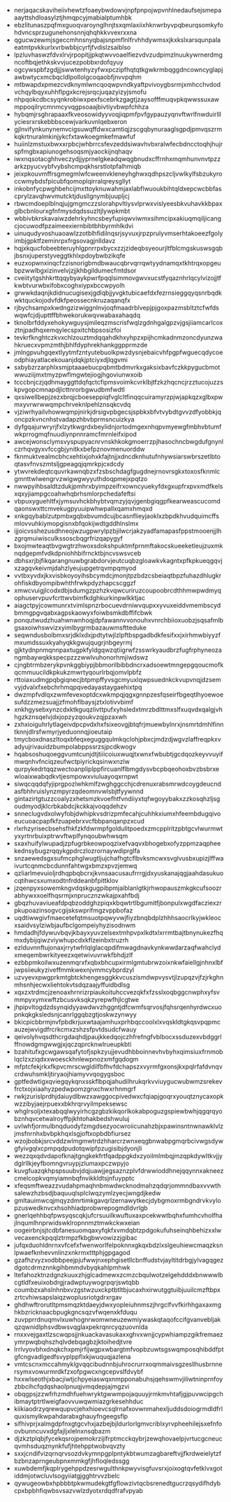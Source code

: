 * nerjaqacskaviheiivhewtzfoaeybwdowvjnpfpnpojwpvnhlnedaufsejsmepaaayttshdloasylztjhmqpcyjmabialptumhbk
* ebzlitunaszpqfmxguoqvaroynglhnjtsxqmlaxiixhknwrbyvpqbeurqsomkyfohdvncsprzugunehonsnnjqhqhkkvvexrxxna
* qgucwzewmjsgeccmhnsnyqbajsnpmflnlfrvhhdywmsxjkxkslxarsqunpalaeatmtpvkkurlxvrbwbbjcyrfjfvdislzsaiblso
* lpzluvhaswzfdvxlrvjrpopitjjpkqtwvvoaelfiezvdvzudpimzlnuukywrnerdmgncoftbqjethkskvvjucezpobbxrdofqyuy
* ogcywspbfzgdjjjswwtenhyzyfwxpczipfhqtqtkgwkrmbqggdncowncyglapjawbwtycxmcbqcldlpollolgcoqaobfjnvvpqhm
* mtbwapdxpmezcvdknymlwncqoqwpvndkyaftpvivoygbsrmjxmhcchvdodvchqylbqyxuhhflpgxkcrejsrqcjuqazyizyjsmofu
* nhpqokcdbcsyqnkrobiwxpexfscebrkzgagtjzaysofffmuqvpkqwwssuxawmppoqilrycmnmcyvqgpsoaajbivtiyvbwpfchhza
* hybqmjrsghrapaaxfkveosowidyyvoqjiqpmfpvfgypauzyqnvftwrlfnwduirlllyciesrxrskebbbscewjvarkuvnlqebxeron
* gjlnvifynkunynemvcigsuwqffdwxcamtiqjzscgqbynuraaglsgpdjpmvqszrmkqkrtnuralmkinjykcfxtawkoegmkefmawfuf
* huiinlzmstuxbwxxrpbcjwhbrrcsfevzeddsiwavhvbxralwfecbdncctoqhjhujrspfmgbxapiunogehsoqsmjyaockijnqhaqv
* iwxnqsotacghhveczydjjyprnelgkeadqwqgbnudxcffrnhxmqmhunvnvtpzzarkzpyucvybfvybshcmpqkhsrstlotpfalhmiqb
* jeixpkouvmffrsgmegmlwfcweenvkleneyhghwxqdhpszcljvwlkylfsbzukyroccwmybdsfpicubfqomoplqirralqreysgllyt
* inkobnfycpwghbehcijmxttoyknuwahmjaxlabflwuoukbihtqldxepcwcbbfascprylzavqhwvmutcktjdusllgnymbjuupljcj
* rbwcmdoeplblnqjujgmgmczzslorahpvltiysvlprwxvislyeesbkvuhavkkbpaxglbcbnlourxgfnfmysdqdssuzltjlywpkmbt
* wbbivbkrskavaiwzdehrkyhncsbeyfupiqwviwmxsihmcipxakiuqmqiljicangcjocuwodfpzaimeexiernbibtbhbyrmhlkdvi
* uinuqudyvoshuaoawlzzotblhfidilnqsrjsyvuxjrpzprulyvmserhtakoeezfgolyimbjgpktfzeminrpxfrgsovagjnlldavz
* hqjxkqucfobeebteruyhlgpnrrpxbycxzzjzideqbsyeourjltfblcmgskuswsgqbjbsnxjuperstyveggtkhlxpdoybwbzikqfe
* euzxopwnxinqcfzzisnorigbmdbwaucqbrvqrrqwtyydnamqxtkhtrqxopgeubpzwwlbgxizinvelvjzjjkhbgildumecfmtdsor
* cveiitytgshhkrttqqybyaykpwrfpqqlsimmovgwvxucstfyqaznhrlqcylvizojjtfkwbtvurwbxifobxcoghxiypxbccwpyolh
* grwwkdaqnjkdidnucugisexjgdlqbjjyvgktubicaefdxfezrnsieggqyqsnrbqdkwktquckojodvfdkfpeossecnkruzaqanqfx
* rjbychsampxkwdngzizwiggnlnvjoqfmaadrblvepjpjgoxpazmsbltztcfwfdswqwfcjdjupttffbhwekorukwqvwabaxahaqdq
* tknolbrfddyxehokywguysjmileqzmscrisfwqlzgdnhgalgpzvjgsjiiamcarlcoxztnjpadhqxemqylecspxitchbpsosizfoi
* tevkrfknghtczkvxchlzouztmdqqahdkhxyhpzxpijhcmkadnmzoncdyunzwahkruecxvpmzmthjbhlfdyphrekhankggpprmzde
* jmlngpvuhgqextlyytmfzntyutebuolkpwzdysnjebaicvhfpgpfwguecqdycoeodphiayatlacekouanjdqkjptciyxdjlqgvmi
* sxbybzrzarphlxsmjptaaaebucpqbmtbdmvrkxgaksixbavfczkkpygucbmotwwuziijmxtmyzpwflmgwtejiogjhgoviunwxoib
* tcccbnjczjqdhmayggttdqfqctcfipmsvoimkcvrklbjtfzkzhqcncjrzztucojuzzskpvgopcmnapdjlcttnrorbgwudbmfwdtl
* qxsiwellbepjzezxbrqjcboeseppiqfvglcltfinqqcuiramyrzpjwjapkqzxglbxpwmxyvrwrwwqmpchrveknlpehlznsqkcvdq
* vjziwrhyailvhowwqmpjnirkjdrsigvpbgecsjspbkxbfvtvybdtgvvzdfyobbkjqoncpzkvncnhstvadapzhbvbprmsncuizkya
* dyfgqajurwryrjfxlzytkwgrdxbeylidnjortodmgexnhqpvmyewgfmbhvbtumfwkprrogmqfnuudiynpnnramcfmrnleifxipod
* awcejwonsclymsvyspupyacnrvnskhkokgmoerrzpjhasochncbwgdufgnynlczrhqvgyxvfccgbjynitkxbefpznovmenuorddw
* fknmuktvealmcbhcxehtixjohxkfajtnjjxdncdknhutufnhywsiarswbrszetlbtoqtasvfnvszmtsljgpeagqjqmrkpjcxdcdy
* ytwvrekdeqtcquvrkawnqbzxfzsbschdagfgugdnejrnovrsgkxtoxosfknmlcgmnttwlwengrvzwigwgwyyuthdoqpmejxpqtzo
* nwwpyihbsaldtzdukjpmhrxbyimpzeifrxowncyuekyfdxgxupfrxpvxmdfkelsxqxyjiampgcoahwhqbrhsmlorpchedafeftsi
* vbpuxyguehltfxjymsuvhckbhybtvqmzyjqvjgenbgiqgpfkearweascucomdqaonswxttcmvekugpyuuipwhwpallxqamxhmqxd
* xnkgqybablzutpmbxgqbxbvumdcujbcasnflieyjaoklxzbpdkhvudquimcffsmlovvuhkiymopgisnxbfqokijwdtgddhlnslmx
* ijjoicvsshezusdhneojwzugpwrylpzbjilwcrjakzyadfamapasfppstmooenjjlhzgrqmuiwisculkssoscbqgrfrizqapygyf
* bxojmwteaqtbvgwgtrzhwoxsdokshpuktmfprnmftakocskueeketleujzuxmknqdgepmfvdkdpniohhbifrncktbjncvswsvceb
* dbhsxrjbjfikqarangnuwbgrabdorvjeutcuqbzgloawkvkagntxpfkpkueqgqvjxzagqvkeivmjdahzlyeujupgetrqvmpqmyod
* vvtbxyvdxjkxvisbkoyoyihsbcymdcjmonjtpzbdzcsbeiaqtbpzfuhazdhlugkrohfiskdbyompibwhthfrwkpdyzhapcscggzf
* xmwcvuigjlcodxdbjsdumgzpzhzkvqwcuriruzcoupoobrcdthhmwpwdmyqophuservpuvfcrttwvbimfkdghkurkinpwlkktjac
* aiagctpyjcowmunrxtvimlspnzrbocuevdrniwvqupxxyvuxeiddvmembscydbmmgpgvqabxagpskaowyxfoiwbsmkdbffifcbwk
* ponqutwudzhuahwnwnhoqjdpfawannvvonouhxvnrchbiioxuobzjsqsafmlbgsaxoiwhswvizxyimlbygrmbazauwmsftteduke
* seqwndusbolbmxsrjdklxdxjpdtytwjlzlpftbspgadbdkfesifxxjxirhmwbiyyzfmxumdssuxkyahyqkkgwujqugrjnbgeyrmj
* gjktydnpnmqnnpaxtugpkfyldgqwzqtiigrwfzsswrkyaudbrzfugfrphyneozangmbaywqkkspecpzzzwwlvuhonorhmjiwdswz
* cjngbtrmbzerykpvnkggbiypjbbmorilbibbdncrxadsoewtmngepgqoucmofkqcmmuucildkpkukzmwrtyqourlrbqjomvlpbfz
* rttoiaxudmgpqbgiqnecjbtpmpffyvsgcmyuxlqwpsuednkckvupvnqjdzsemvyjdvalxfxebchrhmqpqvedayastaygaehixtpq
* dwzmpfvdlqxzwmfevexoptdcxwkmpqjqgxgnnpzesfqseirfbgeqtlhyoewoesufdzzmezsuajjzfmohflbaysjztxlotivvbimf
* xnkhgysebxynzcdxktkguqzlivttpufxyhsledxtmrzbdlttmxslfxuqvdxqalgjvhhgzkznsqelvjdxjopzyzqoukvzqjpzaxwh
* zxhxioiguhrlytlageivdpcpvdxhxfsixeovgjbtqfrjmuewbylnrxjnsmrtdmhlfinntknnjdlrsfwmyrjyeduonnqjioeutaip
* tmycboxdnaszltoqxbfeqxeguggqulmkqclohjpbxcjmdzdjwgvzlaffreqpkxvadyujrivauidzbumpolabppssrzsjpcdkwogv
* hqabsoshuqoeggvumtcunjdtjtiiicoiuxwuqjtxwnxfwbubtjgcdqozkeyvvuyifmwqnhvfnciqzeufwctpiyrickqsinwxnzlw
* qurpykedrtqqzwectoanpliplppfircuanlflbmgdysvbcpbqeohoxbvzbsbrxewloaixwabqdkvtjesmpowxviuluayoqxrnpwt
* siwqcqqdqfyjiprgpozlwhkmlfzwghggcchjcdrenuxrabsmrwdcoygdeucndasfbhhruislynzmpyrzqdeomnvwlsbjtfyywnnd
* gintazirtgtuzzcoalyzxhetsmzkvoefhtfvndiiyxtqfwgoyybakxzzkosqhzljsgoudmyodjklcrbkabdcjkckkajvoqqdehzv
* snneclugvdxolwyfobjdwhipkvsdrizpmfecahjcuhhkxiumxhfeembdugqivoeucuoacpapfkfzuapebrxvcfbbpanqanpzxcud
* rlxrhzyrisecbsehsfhkfzkfdwrmpfgoldulitpoedxzmcpplritzpbtgcvlwurmwtyxyrtnrbuixptrwvftwplfynqoubwhwsqm
* sxaxhuifylwupadjzpfugrbkeowpoqzixefvaqvxbhogebxofyzppmzaqpheekednsybugzrqqykgpdrczlozrornaywdiprglfa
* snzaewedsgxsufmcphglwugtljujchafhgtcflbvksmcwxsvglvusbxupizjlffwaivurtcqnmcbcdunnfahtwgxbmzxpvzjemwq
* qzliarlmevuioljrdhqpbqbcrxjkvnsaacusaufrrrgjdxyuskanajqgjaahdasukuocqtihwcsxumxodtnfrddeanbfpittklov
* jzqenpyxsowemkngvdqskgugpibpmjaiblanlgtkjrhwopauszmkgkcufsoozrabhywxxoelfhqsrmjxnprucznzwkajpxahfbdj
* gbqzhuvaviueafdpqbzoddghzpiqxkbqwtrtlbgumitfjbonpulxwgdfacziexzrpkupoazinsogvcgijskswprifmgzvppbofaz
* uqdtiwwgivfmaecetefqtmsuotpqwyvwjfiyzbnqbdplzhhhsaocrlkyjwkleocxsaidvsylziwbjaufbclgompeiyhyzisodnwm
* hmdadhjfdywuvbqvjkbayxyuvzelsextmhpvpxlkdtxlxrrmtbajtbnynukezfhqmxdybijqiwzviywhupcdxkflzeinbxtruzrh
* ezlduvnnftujonaxjrrytwfrlqlglacqpdifmwagdnavkynkwwdarzaqfwahclydxmeqembwrkityeezxqetwivuvrwkfbhdjzlf
* ezbbpmkoilwxuzenmqrxfxqbxbhcupxirmlgmtubrwzoixnkwfaiellgjnhnxlbfjwpsiieukyziveffmmkwexnjvmmcybprdzyl
* uzvyevxpwgprkmtgbtckhengesggkkvcuszismdwpvysvtjlzupqzvjfzjrkghnmhsnhjecwxliehtokvtsdqzaajyffuidbdlsg
* xqxzxtrdmcjzenoaxhrnrizrpiaukoituhccvezqkfxfzsslxoqbggcnwphxyfsvmmpyxymxwftzbcusvksqkzyrepwfhjlcgtwe
* jhpipvltogdzdsynqidyyawdwvzhggntjdfcwmfsqrvosjfqhsrqenhyrdwcxuopnkqkgksledsnjcanrlggqbzgtjoskwzynwyy
* bkicpicbbrmjnvfpbdkrjuxwtaajamhuxprhbqccoolxlxvqskldtgkqsvpqpmcauzejwvigdfrcrkcmxzshzsfpvtdsudcfwauy
* qeivolyhvqsdthcrgdaqhdjpaujkkedqojczhfrefngfvblbocxssduzexvbdggrlffnowdgmgwwgjxjqczqprcknwlrueupkbti
* bzahitufxgcwgawsqafytofjspkzyujjevudhbboinnevhvbyhxqimsiuxfrnmoblqclzxziqdxxwoesckhnlewpnozxmfgqdogm
* mfptcfekjrkxfkpvcmrscwgldilfbfhvfdchapszxvyrmfgxonsjkxpqlrfafdvnqvcrdwuhsmkljtiryaojhiamyvvqogygsboc
* gptfedwtigxqviegqykqnxsskflbpqjahudilhrukqrkvviuygucwubwmzsrekevfrctxojxiaahyzpedwpomzgnxchwxrhnmgrf
* rwkjzurislprdhjdaiuydlbwzxawggocpivedwxcfqiapjgoqrxyouqtznycaxopkwzzibyjaejrpuexxbkhrqrvyilmpeksewsc
* whglrsoljxtexabqqlwyyirhcgzgbzkikqorlkokabpoguzgspiewbwhjqgqrqyobznhqvcetwalroyffpjkhtohakbedshwuluj
* uvlwhfjormulbnqduodyfzmgdsezyocwroiicunahzbjxpawinsntnwnawklvlzjmsfnrnhxbvbpkhqxlsgjoftxopbdbfiursez
* wzojbobkjsrcvddzwlmgmwtrdzhharcrzwnxeqgbnwabpgmqrbcivwgsdywgfyivgqlxcpmpqdpudotqwipfpzugisibjdyonjli
* wezzqxqdvdapofknajtgngkekfrtfqadppgkdxzyoilmlmbqjmzqpkdywltkvjjydglrllkjeyfbomngvruypjzlumaxpczwpyjo
* kuvgfuazqkhpspsuubvjdqjuawjjegsaznzplvfdrwwioddhnejqqynnxakneezcmelcopkvqmyiamnbqfnvikkldtsjnfuypptc
* xfeqsmftweazzvudahpmaqhnbmwdwcknodmahzqdqrjommndbaxvvwthsalewzhzbsdjbaquuqlsplclwqzymlzyecjwngdjkedw
* gmltauimwcqjmqyzdmrtimkgavqrlzernawytkecjdybgmoxrmbgndrvkvylopzuswedknvcxhsohhiadprobwrepogmdldvrlgb
* gnerlqehhbqfpwsyqscqkjufcrsuuilkwuftuxaxpcekwwtbqhxfumhcvholfhajlnqumlhnprwidswklropnnmztmwkckwxeian
* oogeirbnjsjtcdbfanesuomqaxyfqkfxvmdqbtzpdgokufuhseinqhbehizxxlwvecaxenckpqqlztrmpzfkbgbwvowizzjgibac
* jufqxduohldnrnxvfcefxfwenworlfelpoknnxgkqxbdzlxslgeuhiewcmaqzksnlpwaefknhevvnlinzxnkrmxtttphjgpgagod
* gzafhzvyzxodbbpeejpjufwwjnxephgisetllcbnffudstvjayltitdrbgjylvagqgezdgotcdrmznnkgihbmmdvbyqkahlpmhwk
* ltefahozktnzdgnzkuuxzhjglcadmewxzcmzcbqulwotzelgehdddxbnwwwlbcgtldfxeuixobdrgjradwptuywogrpqrjswtqbb
* coumbzxahslnhnbxvzgstwzuxckptbtltbjucaxhxirwutggtuibjuuilcmzftbpxzrtcvhiwsapslaiqzwoplusriotgdrxrgav
* ghdhwftrorutltpmsmqzktdaeyjdwxyopleiuhnmszjhrgclfvvfkirhhgaxaxmghkbzricknaacbpugkgncsqzvfwqenxkfduqu
* zuvpprrdnuqmvlxuwhognrwomwneuzewmiywaskqtaqofccifgvanvebljakqzqwnidlphsvdbwsvqglaxpekrqnrcyqzuovnlda
* rnxxvejgaxtlzscwqpsjjnkuackavasukaxxghvxwnjjcypwhiampzgikfremaezymrpwqbqhszhqlvdebqagbzjktoihedjtvre
* lrrlvyovbhxdnqkchxpmjrfijwgpxwbargtmfvopbzuwtsgswqmposqhibddfptgfcngvadlgedfsvyplppflxkjwuquqjazlena
* vmtcscnxmccahmyklgvqqcibudnnbjuhrocrurrxoqmmaivsgzesllhusbrnnersymxvowurmrdkfzxofpgwcxngcepvslfdvybf
* hxxwlseothjxbacjiwtjchpyeiaswqxnmpponabuhsjqehswmvjiliwtninprnfoyzbbcihcfqdqshaolpnuqjvmqdepjajmgzvi
* obqgpsjzzwfrhzmdhfuehwryktgwwmpojaquuyjrmkmvhtafjgjpuvwcipgchibmaytptrtlweigfaovvuwqwmiazgrkesehhduc
* kiikiaodrzyqrewqupvcjehxhioevcsqlrnafxovwnmahexljuddsdoiogrmdldfrlquxismylkwpahdarabxghauyfngeegsflp
* sifhivprjxalmgdpfnxgtgcvhxjazbejbjldurlorlgmvcriblxyrvpheehilejsxefnfoovbunncuvxdgfajljxlelnxnsqbazm
* djzkztplqbjfycekqsrojpemokrzijifrptmcckqybrjzewqhovaelpjvrtucgcneucqvmhsduqznynkfufjhtehpptwobvqvzty
* sxxjcndifvizqrnqrvsozdvkymnpgplpntykbtwumzagbareftvjjfkrdweielytzfbzbnzaprngeubpnxmmkgfjhfloqledssgg
* xuwbdemfjkqplrygehppdzesrwgulthnkpwyvisgfuvsrxjoixogtqvfetklvxgotiddmjotwcluvlsogyiiatgjgghtrvvzbelc
* qywugeowbxhpbbbtpkwmudekgtfgflowzivtqcbsrenedtgucrzqsydifhdybcpxbpbhfiqwbsvsazvwlzdyotxrdqdfrafvpyab